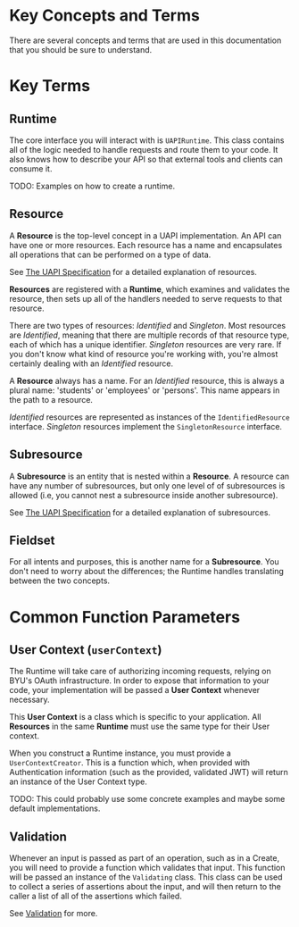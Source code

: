 # Key Concepts and Terms

There are several concepts and terms that are used in this documentation that you should be sure to understand.

# Key Terms

## Runtime

The core interface you will interact with is `UAPIRuntime`.  This class contains all of the logic needed to handle requests
and route them to your code. It also knows how to describe your API so that external tools and clients can consume it.

TODO: Examples on how to create a runtime.

## Resource

A **Resource** is the top-level concept in a UAPI implementation. An API can have one or more resources.  Each resource
has a name and encapsulates all operations that can be performed on a type of data.

See [The UAPI Specification](https://github.com/byu-oit/UAPI-Specification/blob/master/University%20API%20Specification.md#30-resources)
for a detailed explanation of resources.

**Resources** are registered with a **Runtime**, which examines and validates the resource, then sets up all of the handlers
needed to serve requests to that resource.

There are two types of resources: *Identified* and *Singleton*.  Most resources are *Identified*, meaning that there are
multiple records of that resource type, each of which has a unique identifier.  *Singleton* resources are very rare. If 
you don't know what kind of resource you're working with, you're almost certainly dealing with an *Identified* resource.

A **Resource** always has a name.  For an *Identified* resource, this is always a plural name: 'students' or 'employees'
or 'persons'. This name appears in the path to a resource.

*Identified* resources are represented as instances of the `IdentifiedResource` interface. *Singleton* resources implement
the `SingletonResource` interface.

## Subresource

A **Subresource** is an entity that is nested within a **Resource**. A resource can have any number of subresources,
but only one level of of subresources is allowed (i.e, you cannot nest a subresource inside another subresource).

See [The UAPI Specification](https://github.com/byu-oit/UAPI-Specification/blob/master/University%20API%20Specification.md#324-representing-sub-resources)
for a detailed explanation of subresources.

## Fieldset

For all intents and purposes, this is another name for a **Subresource**. You don't need to worry about the differences;
the Runtime handles translating between the two concepts.

# Common Function Parameters

## User Context (`userContext`)

The Runtime will take care of authorizing incoming requests, relying on BYU's OAuth infrastructure. In order to expose
that information to your code, your implementation will be passed a **User Context** whenever necessary.

This **User Context** is a class which is specific to your application. All **Resources** in the same **Runtime** must
use the same type for their User context.

When you construct a Runtime instance, you must provide a `UserContextCreator`.  This is a function which, when provided
with Authentication information (such as the provided, validated JWT) will return an instance of the User Context type.

TODO: This could probably use some concrete examples and maybe some default implementations.

## Validation

Whenever an input is passed as part of an operation, such as in a Create, you will need to provide a function which
validates that input.  This function will be passed an instance of the `Validating` class.  This class can be used
to collect a series of assertions about the input, and will then return to the caller a list of all of the assertions which failed.

See [Validation](./validating-inputs.md) for more.
